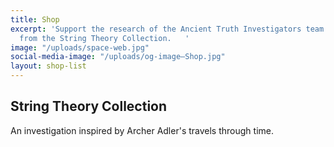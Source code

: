 ```yaml
---
title: Shop
excerpt: 'Support the research of the Ancient Truth Investigators team with your purchase
  from the String Theory Collection.   '
image: "/uploads/space-web.jpg"
social-media-image: "/uploads/og-image—Shop.jpg"
layout: shop-list
---
```


## String Theory Collection

An investigation inspired by Archer Adler's travels through time. 